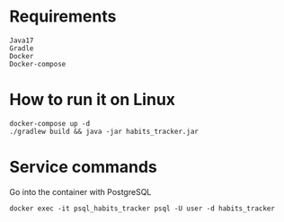# Requirements
```
Java17
Gradle
Docker
Docker-compose
```

# How to run it on Linux
```
docker-compose up -d
./gradlew build && java -jar habits_tracker.jar
```


# Service commands

Go into the container with PostgreSQL

```
docker exec -it psql_habits_tracker psql -U user -d habits_tracker
```